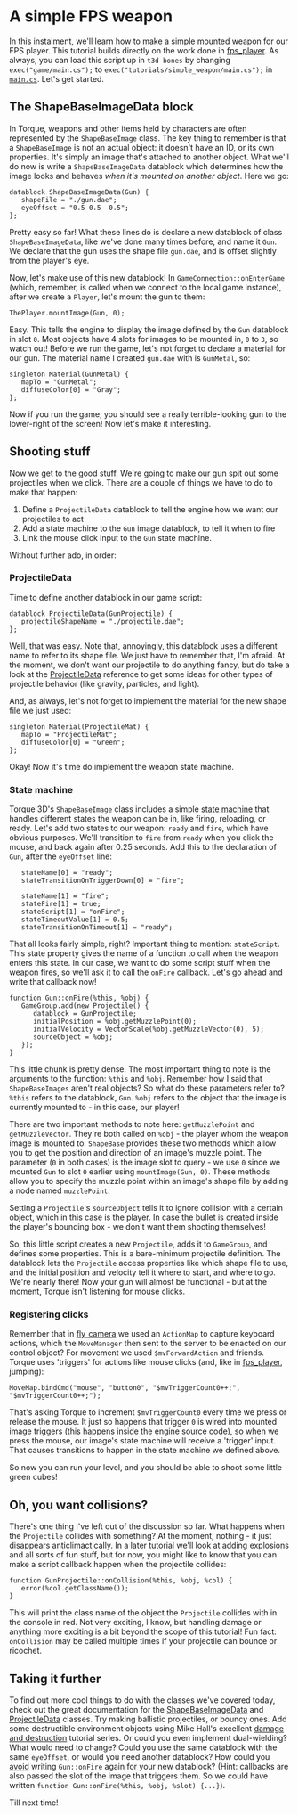 # A simple FPS weapon

In this instalment, we'll learn how to make a simple mounted weapon for our FPS player.
This tutorial builds directly on the work done in [fps_player](../fps_player).
As always, you can load this script up in `t3d-bones` by changing `exec("game/main.cs");` to `exec("tutorials/simple_weapon/main.cs");` in [`main.cs`](../../main.cs).
Let's get started.

## The ShapeBaseImageData block

In Torque, weapons and other items held by characters are often represented by the `ShapeBaseImage` class.
The key thing to remember is that a `ShapeBaseImage` is not an actual object: it doesn't have an ID, or its own properties.
It's simply an image that's attached to another object.
What we'll do now is write a `ShapeBaseImageData` datablock which determines how the image looks and behaves _when it's mounted on another object_.
Here we go:

    datablock ShapeBaseImageData(Gun) {
       shapeFile = "./gun.dae";
       eyeOffset = "0.5 0.5 -0.5";
    };

Pretty easy so far!
What these lines do is declare a new datablock of class `ShapeBaseImageData`, like we've done many times before, and name it `Gun`.
We declare that the gun uses the shape file `gun.dae`, and is offset slightly from the player's eye.

Now, let's make use of this new datablock!
In `GameConnection::onEnterGame` (which, remember, is called when we connect to the local game instance), after we create a `Player`, let's mount the gun to them:

    ThePlayer.mountImage(Gun, 0);

Easy.
This tells the engine to display the image defined by the `Gun` datablock in slot `0`.
Most objects have 4 slots for images to be mounted in, `0` to `3`, so watch out!
Before we run the game, let's not forget to declare a material for our gun.
The material name I created `gun.dae` with is `GunMetal`, so:

    singleton Material(GunMetal) {
       mapTo = "GunMetal";
       diffuseColor[0] = "Gray";
    };

Now if you run the game, you should see a really terrible-looking gun to the lower-right of the screen!
Now let's make it interesting.

## Shooting stuff

Now we get to the good stuff.
We're going to make our gun spit out some projectiles when we click.
There are a couple of things we have to do to make that happen:

 1. Define a `ProjectileData` datablock to tell the engine how we want our projectiles to act
 2. Add a state machine to the `Gun` image datablock, to tell it when to fire
 3. Link the mouse click input to the `Gun` state machine.

Without further ado, in order:

### ProjectileData

Time to define another datablock in our game script:

    datablock ProjectileData(GunProjectile) {
       projectileShapeName = "./projectile.dae";
    };

Well, that was easy.
Note that, annoyingly, this datablock uses a different name to refer to its shape file.
We just have to remember that, I'm afraid.
At the moment, we don't want our projectile to do anything fancy, but do take a look at the [ProjectileData][] reference to get some ideas for other types of projectile behavior (like gravity, particles, and light).

And, as always, let's not forget to implement the material for the new shape file we just used:

    singleton Material(ProjectileMat) {
       mapTo = "ProjectileMat";
       diffuseColor[0] = "Green";
    };

Okay!
Now it's time do implement the weapon state machine.

### State machine

Torque 3D's `ShapeBaseImage` class includes a simple [state machine][] that handles different states the weapon can be in, like firing, reloading, or ready.
Let's add two states to our weapon: `ready` and `fire`, which have obvious purposes.
We'll transition to `fire` from `ready` when you click the mouse, and back again after 0.25 seconds.
Add this to the declaration of `Gun`, after the `eyeOffset` line:

       stateName[0] = "ready";
       stateTransitionOnTriggerDown[0] = "fire";

       stateName[1] = "fire";
       stateFire[1] = true;
       stateScript[1] = "onFire";
       stateTimeoutValue[1] = 0.5;
       stateTransitionOnTimeout[1] = "ready";

That all looks fairly simple, right?
Important thing to mention: `stateScript`.
This state property gives the name of a function to call when the weapon enters this state.
In our case, we want to do some script stuff when the weapon fires, so we'll ask it to call the `onFire` callback.
Let's go ahead and write that callback now!

    function Gun::onFire(%this, %obj) {
       GameGroup.add(new Projectile() {
          datablock = GunProjectile;
          initialPosition = %obj.getMuzzlePoint(0);
          initialVelocity = VectorScale(%obj.getMuzzleVector(0), 5);
          sourceObject = %obj;
       });
    }

This little chunk is pretty dense.
The most important thing to note is the arguments to the function: `%this` and `%obj`.
Remember how I said that `ShapeBaseImages` aren't real objects?
So what do these parameters refer to?
`%this` refers to the datablock, `Gun`.
`%obj` refers to the object that the image is currently mounted to - in this case, our player!

There are two important methods to note here: `getMuzzlePoint` and `getMuzzleVector`.
They're both called on `%obj` - the player whom the weapon image is mounted to.
`ShapeBase` provides these two methods which allow you to get the position and direction of an image's muzzle point.
The parameter (`0` in both cases) is the image slot to query - we use `0` since we mounted `Gun` to slot `0` earlier using `mountImage(Gun, 0)`.
These methods allow you to specify the muzzle point within an image's shape file by adding a node named `muzzlePoint`.

Setting a `Projectile`'s `sourceObject` tells it to ignore collision with a certain object, which in this case is the player.
In case the bullet is created inside the player's bounding box - we don't want them shooting themselves!

So, this little script creates a new `Projectile`, adds it to `GameGroup`, and defines some properties.
This is a bare-minimum projectile definition.
The datablock lets the `Projectile` access properties like which shape file to use, and the initial position and velocity tell it where to start, and where to go.
We're nearly there!
Now your gun will almost be functional - but at the moment, Torque isn't listening for mouse clicks.

### Registering clicks

Remember that in [fly_camera](../fly_camera) we used an `ActionMap` to capture keyboard actions, which the `MoveManager` then sent to the server to be enacted on our control object?
For movement we used `$mvForwardAction` and friends.
Torque uses 'triggers' for actions like mouse clicks (and, like in [fps_player](../fps_player), jumping):

    MoveMap.bindCmd("mouse", "button0", "$mvTriggerCount0++;", "$mvTriggerCount0++;");

That's asking Torque to increment `$mvTriggerCount0` every time we press or release the mouse.
It just so happens that trigger `0` is wired into mounted image triggers (this happens inside the engine source code), so when we press the mouse, our image's state machine will receive a 'trigger' input.
That causes transitions to happen in the state machine we defined above.

So now you can run your level, and you should be able to shoot some little green cubes!

## Oh, you want collisions?

There's one thing I've left out of the discussion so far.
What happens when the `Projectile` collides with something?
At the moment, nothing - it just disappears anticlimactically.
In a later tutorial we'll look at adding explosions and all sorts of fun stuff, but for now, you might like to know that you can make a script callback happen when the projectile collides:

    function GunProjectile::onCollision(%this, %obj, %col) {
       error(%col.getClassName());
    }

This will print the class name of the object the `Projectile` collides with in the console in red.
Not very exciting, I know, but handling damage or anything more exciting is a bit beyond the scope of this tutorial!
Fun fact: `onCollision` may be called multiple times if your projectile can bounce or ricochet.

## Taking it further

To find out more cool things to do with the classes we've covered today, check out the great documentation for the [ShapeBaseImageData][] and [ProjectileData][] classes.
Try making ballistic projectiles, or bouncy ones.
Add some destructible environment objects using Mike Hall's excellent [damage and destruction][] tutorial series.
Or could you even implement dual-wielding?
What would need to change?
Could you use the same datablock with the same `eyeOffset`, or would you need another datablock?
How could you [avoid][classes] writing `Gun::onFire` again for your new datablock?
(Hint: callbacks are also passed the slot of the image that triggers them. So we could have written `function Gun::onFire(%this, %obj, %slot) {...}`).

Till next time!

 [ShapeBaseImageData]: http://docs.garagegames.com/torque-3d/reference/classShapeBaseImageData.html#_details
 [ProjectileData]: http://docs.garagegames.com/torque-3d/reference/classProjectileData.html
 [state machine]: http://gameprogrammingpatterns.com/state.html
 [damage and destruction]: http://www.garagegames.com/community/blogs/view/21016
 [classes]: http://www.garagegames.com/community/forums/viewthread/62868/1#comment-461493
